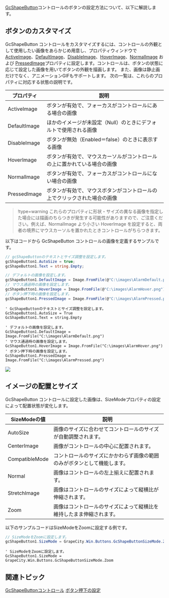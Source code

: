 [GcShapeButton](gcdocsite__documentlink?toc-item-id=f7ef76dc-8ea4-4f82-b106-0e73d1d74874)コントロールのボタンの設定方法について、以下に解説します。

## ボタンのカスタマイズ

GcShapeButton コントロールをカスタマイズするには、コントロールの外観として使用したい画像をあらかじめ用意し、プロパティウィンドウで [ActiveImage](gcdocsite__documentlink?toc-item-id=737fc81d-0158-465e-bf84-fa678983b00e)、[DefaultImage](gcdocsite__documentlink?toc-item-id=9683302e-5894-4a7d-8ff1-e94ab084463d)、[DisableImage](gcdocsite__documentlink?toc-item-id=5babb7b7-3069-4a78-b495-b447186e889e)、[HoverImage](gcdocsite__documentlink?toc-item-id=422cf3c3-8ae4-420a-b183-4bfcbcf91dcd)、[NormalImage](gcdocsite__documentlink?toc-item-id=4e4921b1-cc86-4ee0-9153-709971873af3) および [PressedImage](gcdocsite__documentlink?toc-item-id=360ed083-d5db-4a9e-a53d-df43b2352413)プロパティに設定します。コントロールは、ボタンの状態に応じて設定した画像を用いてボタンの外観を描画します。
また、画像は静止画だけでなく、アニメーションGIFもサポートします。
次の一覧は、これらのプロパティに対応する状態の説明です。

| プロパティ | 説明 |
| ----- | --- |
| ActiveImage | ボタンが有効で、フォーカスがコントロールにある場合の画像 |
| DefaultImage | ほかのイメージが未設定（Null）のときにデフォルトで使用される画像 |
| DisableImage | ボタンが無効（Enabled＝false）のときに表示する画像 |
| HoverImage | ボタンが有効で、マウスカーソルがコントロールの上に置かれている場合の画像 |
| NormalImage | ボタンが有効で、フォーカスがコントロールにない場合の画像 |
| PressedImage | ボタンが有効で、マウスボタンがコントロールの上でクリックされた場合の画像 |


> !type=warning
> これらのプロパティに形状・サイズの異なる画像を指定した場合には描画のちらつきが発生する可能性がありますので、ご注意ください。例えば、NormalImage より小さい HoverImage を設定すると、両者の境界にマウスカーソルを置かれたときコントロールがちらつきます。

以下はコードから GcShapeButton コントロールの画像を定義するサンプルです。

```csharp
// gcShapeButtonのテキストとサイズ調整を設定します。
gcShapeButton1.AutoSize = true;
gcShapeButton1.Text = string.Empty;

// デフォルトの画像を設定します。
gcShapeButton1.DefaultImage = Image.FromFile(@"C:\images\AlarmDefault.png");
// マウス通過時の画像を設定します。
gcShapeButton1.HoverImage = Image.FromFile(@"C:\images\AlarmHover.png");
// ボタン押下時の画像を設定します。
gcShapeButton1.PressedImage = Image.FromFile(@"C:\images\AlarmPressed.png");
```

```vbnet
' GcShapeButtonのテキストとサイズ調整を設定します。
GcShapeButton1.AutoSize = True
GcShapeButton1.Text = string.Empty

' デフォルトの画像を設定します。
GcShapeButton1.DefaultImage = Image.FromFile("C:\images\AlarmDefault.png")
' マウス通過時の画像を設定します。
GcShapeButton1.HoverImage = Image.FromFile("C:\images\AlarmHover.png")
' ボタン押下時の画像を設定します。
GcShapeButton1.PressedImage = Image.FromFile("C:\images\AlarmPressed.png")
```

![](/DOCUMENT_SITE_LINK_PREFIX_HERE/document-site-files/images/06fadbb1-c461-433a-b385-ae4966e56069/images/gcshapebutton.sample1.png)

## イメージの配置とサイズ

GcShapeButton コントロールに設定した画像は、SizeModeプロパティの設定によって配置状態が変化します。

| SizeModeの値 | 説明 |
| ---------- | --- |
| AutoSize | 画像のサイズに合わせてコントロールのサイズが自動調整されます。 |
| CenterImage | 画像がコントロールの中心に配置されます。 |
| CompatibleMode | コントロールのサイズにかかわらず画像の範囲のみがボタンとして機能します。 |
| Normal | 画像はコントロールの左上揃えに配置されます。 |
| StretchImage | 画像はコントロールのサイズによって縦横比が伸縮されます。 |
| Zoom | 画像はコントロールのサイズによって縦横比を維持したまま伸縮されます。 |

以下のサンプルコードはSizeModeをZoomに設定する例です。

```csharp
// SizeModeをZoomに設定します。
gcShapeButton1.SizeMode = GrapeCity.Win.Buttons.GcShapeButtonSizeMode.Zoom;
```

```vbnet
' SizeModeをZoomに設定します。
GcShapeButton1.SizeMode = GrapeCity.Win.Buttons.GcShapeButtonSizeMode.Zoom
```

## 関連トピック

[GcShapeButtonコントロール](gcdocsite__documentlink?toc-item-id=b46c6785-0757-4949-a188-75db44c47bb4)
[ボタン押下の設定](gcdocsite__documentlink?toc-item-id=fbf34f47-0e74-43ac-bc34-9fa997916de4)